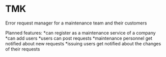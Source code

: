 # TMK
Error request manager for a maintenance team and their customers

Planned features:
*can register as a maintenance service of a company
*can add users
*users can post requests
*maintenance personnel get notified about new requests
*issuing users get notified about the changes of their requests
